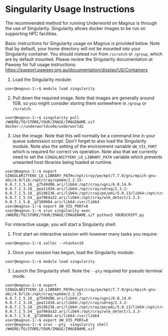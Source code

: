 Singularity Usage Instructions
==============================

The recommended method for running Underworld on Magnus is through the use of 
Singularity. Singularity allows docker images to be run on supporting HPC facilities.

Basic instructions for Singularity usage on Magnus is provided below. Note that by default, 
your home directory will not be mounted into your Singularity container. You should instead 
run from `/scratch` or `/group`, which are by default mounted. Please review the Singularity 
documentation at Pawsey for full usage instructions:
https://support.pawsey.org.au/documentation/display/US/Containers


1. Load the Singularity module:
```shell
user@magnus-1:~$ module load singularity
```

2. Pull down the required image. Note that images are generally around 1GB, so you might 
   consider storing them somewhere in `/group` or `/scratch`.
```shell
user@magnus-1:~$ singularity pull /WHERE/TO/STORE/YOUR/IMAGE/IMAGENAME.sif docker://underworldcode/underworld2
```

3. Use the image. Note that this will normally be a command line in your
   queue submission script. Don't forget to also load the Singularity module.
   Note also the setting of the environment variable `UW_VIS_PORT` which is 
   required for correct vis operation.
   Note also that we currently need to set the `SINGULARITYENV_LD_LIBRARY_PATH`
   variable which prevents unwanted host libraries being loaded at runtime. 
```shell
user@magnus-1:~$ export SINGULARITYENV_LD_LIBRARY_PATH=/opt/cray/pe/mpt/7.7.0/gni/mpich-gnu-abi/4.9/lib:/opt/cray/xpmem/2.2.15-6.0.7.1_5.16__g7549d06.ari/lib64:/opt/cray/ugni/6.0.14.0-6.0.7.1_3.18__gea11d3d.ari/lib64:/opt/cray/udreg/2.3.2-6.0.7.1_5.18__g5196236.ari/lib64:/opt/cray/pe/pmi/5.0.13/lib64:/opt/cray/alps/6.6.43-6.0.7.1_5.54__ga796da32.ari/lib64:/opt/cray/wlm_detect/1.3.3-6.0.7.1_5.8__g7109084.ari/lib64:/usr/lib64
user@magnus-1:~$ export UW_VIS_PORT=0
user@magnus-1:~$ srun singularity exec /WHERE/TO/STORE/YOUR/IMAGE/IMAGENAME.sif python3 YOURSCRIPT.py
```

For interactive usage, you will start a Singularity shell:

1. First start an interactive session with however many tasks you require:
```shell
user@magnus-1:~$ salloc --ntasks=16
```

2. Once your session has begun, load the Singularity module:
```shell
user@magnus-1:~$ module load singularity
```

3. Launch the Singularity shell. Note the `--pty` required for pseudo terminal mode.
```shell
user@magnus-1:~$ export SINGULARITYENV_LD_LIBRARY_PATH=/opt/cray/pe/mpt/7.7.0/gni/mpich-gnu-abi/4.9/lib:/opt/cray/xpmem/2.2.15-6.0.7.1_5.16__g7549d06.ari/lib64:/opt/cray/ugni/6.0.14.0-6.0.7.1_3.18__gea11d3d.ari/lib64:/opt/cray/udreg/2.3.2-6.0.7.1_5.18__g5196236.ari/lib64:/opt/cray/pe/pmi/5.0.13/lib64:/opt/cray/alps/6.6.43-6.0.7.1_5.54__ga796da32.ari/lib64:/opt/cray/wlm_detect/1.3.3-6.0.7.1_5.8__g7109084.ari/lib64:/usr/lib64
user@magnus-1:~$ export UW_VIS_PORT=0
user@magnus-1:~$ srun --pty  singularity shell /WHERE/TO/STORE/YOUR/IMAGE/IMAGENAME.sif
```

